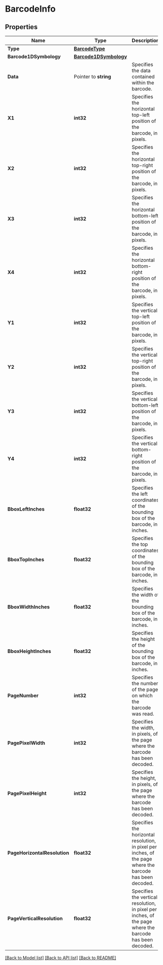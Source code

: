 # BarcodeInfo

## Properties

Name | Type | Description | Notes
------------ | ------------- | ------------- | -------------
**Type** | [**BarcodeType**](BarcodeType.md) |  | [optional] 
**Barcode1DSymbology** | [**Barcode1DSymbology**](Barcode1DSymbology.md) |  | [optional] 
**Data** | Pointer to **string** | Specifies the data contained within the barcode. | [optional] [readonly] 
**X1** | **int32** | Specifies the horizontal top-left position of the barcode, in pixels. | [optional] [readonly] 
**X2** | **int32** | Specifies the horizontal top-right position of the barcode, in pixels. | [optional] [readonly] 
**X3** | **int32** | Specifies the horizontal bottom-left position of the barcode, in pixels. | [optional] [readonly] 
**X4** | **int32** | Specifies the horizontal bottom-right position of the barcode, in pixels. | [optional] [readonly] 
**Y1** | **int32** | Specifies the vertical top-left position of the barcode, in pixels. | [optional] [readonly] 
**Y2** | **int32** | Specifies the vertical top-right position of the barcode, in pixels. | [optional] [readonly] 
**Y3** | **int32** | Specifies the vertical bottom-left position of the barcode, in pixels. | [optional] [readonly] 
**Y4** | **int32** | Specifies the vertical bottom-right position of the barcode, in pixels. | [optional] [readonly] 
**BboxLeftInches** | **float32** | Specifies the left coordinates of the bounding box of the barcode, in inches. | [optional] [readonly] 
**BboxTopInches** | **float32** | Specifies the top coordinates of the bounding box of the barcode, in inches. | [optional] [readonly] 
**BboxWidthInches** | **float32** | Specifies the width of the bounding box of the barcode, in inches. | [optional] [readonly] 
**BboxHeightInches** | **float32** | Specifies the height of the bounding box of the barcode, in inches. | [optional] [readonly] 
**PageNumber** | **int32** | Specifies the number of the page on which the barcode was read. | [optional] [readonly] 
**PagePixelWidth** | **int32** | Specifies the width, in pixels, of the page where the barcode has been decoded. | [optional] [readonly] 
**PagePixelHeight** | **int32** | Specifies the height, in pixels, of the page where the barcode has been decoded. | [optional] [readonly] 
**PageHorizontalResolution** | **float32** | Specifies the horizontal resolution, in pixel per inches, of the page where the barcode has been decoded. | [optional] [readonly] 
**PageVerticalResolution** | **float32** | Specifies the vertical resolution, in pixel per inches, of the page where the barcode has been decoded. | [optional] [readonly] 

[[Back to Model list]](../README.md#documentation-for-models) [[Back to API list]](../README.md#documentation-for-api-endpoints) [[Back to README]](../README.md)


